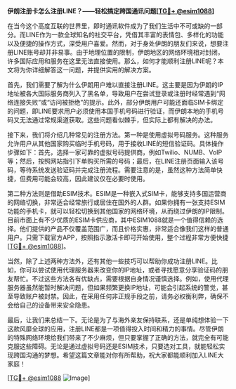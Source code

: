 **伊朗注册卡怎么注册LINE？——轻松搞定跨国通讯问题[[TG💪+ @esim1088](https://t.me/s/esim1088)]**

在当今这个高度互联的世界里，即时通讯软件成为了我们生活中不可或缺的一部分。而LINE作为一款全球知名的社交平台，凭借其丰富的表情包、多样化的功能以及便捷的操作方式，深受用户喜爱。然而，对于身处伊朗的朋友们来说，想要注册LINE账号却并非易事。由于地理位置的限制，伊朗地区的网络环境相对封闭，许多国际应用和服务在这里无法直接使用。那么，如何才能顺利注册LINE呢？本文将为你详细解答这一问题，并提供实用的解决方案。

首先，我们需要了解为什么伊朗用户难以直接注册LINE。这主要是因为伊朗的IP地址被各大国际服务商列入了黑名单，导致用户在尝试登录或注册时经常遇到“网络连接失败”或“访问被拒绝”的提示。此外，部分伊朗用户可能还面临SIM卡绑定的问题，即LINE要求用户必须使用本国手机号码进行验证，而伊朗本地的手机号码又无法通过常规渠道获取。这些问题看似棘手，但实际上都有解决的办法。

接下来，我们将介绍几种常见的注册方法。第一种是使用虚拟号码服务。这种服务允许用户从其他国家购买临时手机号码，用于接收LINE的短信验证码。具体操作步骤如下：首先，选择一家可靠的虚拟号码提供商，例如Twilio、NUMB、VoIP等；然后，按照网站指引下单购买所需的号码；最后，在LINE注册页面输入该号码，等待系统发送验证码并完成注册流程。需要注意的是，虽然这种方法简单快捷，但费用可能会较高，因此建议仅在必要时使用。

第二种方法则是借助ESIM技术。ESIM是一种嵌入式SIM卡，能够支持多国运营商的网络切换，非常适合经常旅行或居住在国外的人群。如果你拥有一张支持ESIM功能的手机卡，就可以轻松切换到其他国家的网络环境，从而绕过伊朗的IP限制。目前市面上有不少优质的ESIM卡供应商，其中ESIM1088就是一个值得信赖的选择。他们提供的产品不仅覆盖范围广，而且价格实惠，非常适合像我们这样的普通用户。只需下载官方APP，按照指示激活卡即可开始使用，整个过程非常方便快捷[[TG💪+ @esim1088](https://t.me/s/esim1088)]。

当然，除了上述两种方法外，还有其他一些技巧可以帮助你成功注册LINE。比如，你可以尝试使用代理服务器来改变你的IP地址，或者寻找愿意分享验证码的朋友帮忙。不过这些方法各有优缺点，需要根据自身情况谨慎选择。例如，使用代理服务器虽然能暂时解决问题，但如果频繁更换IP地址，可能会引起系统的警觉，甚至导致账户被封禁。因此，在采用任何非正规手段之前，请务必权衡利弊，确保不会给自己的设备带来安全隐患。

最后，让我们来总结一下。无论是为了与海外亲友保持联系，还是单纯想体验一下这款风靡全球的应用，注册LINE都是一项值得投入时间和精力的事情。尽管伊朗的特殊网络环境给我们带来了不少麻烦，但只要掌握了正确的方法，就完全有可能克服这些障碍。无论是通过虚拟号码还是ESIM技术，只要选对工具，就能轻松实现跨国沟通的梦想。希望这篇文章能对你有所帮助，祝大家都能顺利加入LINE大家庭！

[[TG💪+ @esim1088](https://t.me/s/esim1088) ![Image](https://i.postimg.cc/4NQfJmqS/Snipaste-2025-05-13-00-14-12.png)]